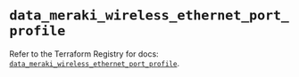 # `data_meraki_wireless_ethernet_port_profile`

Refer to the Terraform Registry for docs: [`data_meraki_wireless_ethernet_port_profile`](https://registry.terraform.io/providers/ciscodevnet/meraki/1.7.1/docs/data-sources/wireless_ethernet_port_profile).
